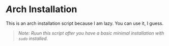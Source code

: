 # *A*rch Installation
This is an arch installation script because I am lazy. You can use it, I guess.

> *Note: Ruun this script after you have a basic minimal installation with `sudo` installed.*
